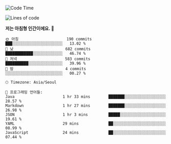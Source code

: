 
<!--START_SECTION:waka-->
![Code Time](http://img.shields.io/badge/Code%20Time-576%20hrs%2029%20mins-blue)

![Lines of code](https://img.shields.io/badge/%EC%A0%80%EB%8A%94%20%EC%97%AC%ED%83%9C%EA%B9%8C%EC%A7%80%20-2.8%20million%20%EC%A4%84%EC%9D%98%20%EC%BD%94%EB%93%9C%EB%A5%BC%20%EC%9E%91%EC%84%B1%ED%96%88%EC%96%B4%EC%9A%94.-blue)

**저는 아침형 인간이에요. 🐤** 

```text
🌞 아침                     190 commits         ███░░░░░░░░░░░░░░░░░░░░░░   13.02 % 
🌆 낮　                     682 commits         ████████████░░░░░░░░░░░░░   46.74 % 
🌃 저녁                     583 commits         ██████████░░░░░░░░░░░░░░░   39.96 % 
🌙 밤　                     4 commits           ░░░░░░░░░░░░░░░░░░░░░░░░░   00.27 % 
```

```text
🕑︎ Timezone: Asia/Seoul

💬 프로그래밍 언어들: 
Java                     1 hr 33 mins        ███████░░░░░░░░░░░░░░░░░░   28.57 % 
Markdown                 1 hr 27 mins        ███████░░░░░░░░░░░░░░░░░░   26.98 % 
JSON                     1 hr 3 mins         █████░░░░░░░░░░░░░░░░░░░░   19.61 % 
YAML                     29 mins             ██░░░░░░░░░░░░░░░░░░░░░░░   08.99 % 
JavaScript               24 mins             ██░░░░░░░░░░░░░░░░░░░░░░░   07.44 % 
```

<!--END_SECTION:waka-->
